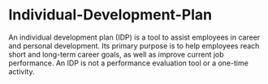 # Individual-Development-Plan
An individual development plan (IDP) is a tool to assist employees in career and personal development. Its primary purpose is to help employees reach short and long-term career goals, as well as improve current job performance. An IDP is not a performance evaluation tool or a one-time activity.
